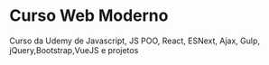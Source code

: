 # Curso Web Moderno
 Curso da Udemy de Javascript, JS POO, React, ESNext, Ajax, Gulp, jQuery,Bootstrap,VueJS e projetos  
